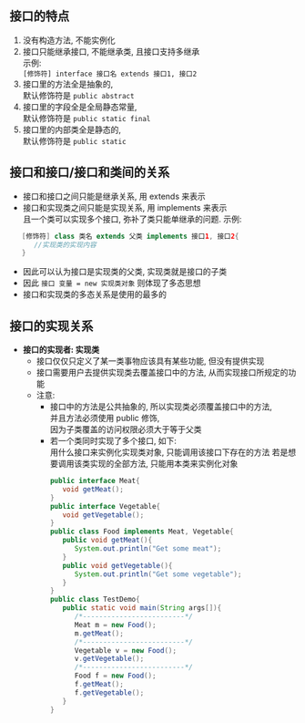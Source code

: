 ## 接口的特点
1. 没有构造方法, 不能实例化
2. 接口只能继承接口, 不能继承类, 且接口支持多继承  
   示例:  
   `[修饰符] interface 接口名 extends 接口1, 接口2`
3. 接口里的方法全是抽象的,  
   默认修饰符是 `public abstract`
4. 接口里的字段全是全局静态常量,  
   默认修饰符是 `public static final`
5. 接口里的内部类全是静态的,  
   默认修饰符是 `public static`

## 接口和接口/接口和类间的关系
- 接口和接口之间只能是继承关系, 用 extends 来表示
- 接口和实现类之间只能是实现关系, 用 implements 来表示  
  且一个类可以实现多个接口, 弥补了类只能单继承的问题.
  示例:  
```java
   [修饰符] class 类名 extends 父类 implements 接口1, 接口2{
      //实现类的实现内容
   }
```
- 因此可以认为接口是实现类的父类, 实现类就是接口的子类  
- 因此 `接口 变量 = new 实现类对象` 则体现了多态思想  
- 接口和实现类的多态关系是使用的最多的

## 接口的实现关系
- **接口的实现者: 实现类**
  - 接口仅仅只定义了某一类事物应该具有某些功能, 但没有提供实现
  - 接口需要用户去提供实现类去覆盖接口中的方法, 从而实现接口所规定的功能
  - 注意:  
    - 接口中的方法是公共抽象的, 所以实现类必须覆盖接口中的方法,  
    并且方法必须使用 public 修饰,   
    因为子类覆盖的访问权限必须大于等于父类
    - 若一个类同时实现了多个接口, 如下:  
      用什么接口来实例化实现类对象, 只能调用该接口下存在的方法
      若是想要调用该类实现的全部方法, 只能用本类来实例化对象
      ```java
      public interface Meat{
         void getMeat();
      }
      public interface Vegetable{
         void getVegetable();
      }
      public class Food implements Meat, Vegetable{
         public void getMeat(){
            System.out.println("Get some meat");
         }
         public void getVegetable(){
            System.out.println("Get some vegetable");
         }
      }
      public class TestDemo{
         public static void main(String args[]){
            /*-------------------------*/
            Meat m = new Food();
            m.getMeat();
            /*-------------------------*/
            Vegetable v = new Food();
            v.getVegetable();
            /*-------------------------*/
            Food f = new Food();
            f.getMeat();
            f.getVegetable();
         }
      }
      ```